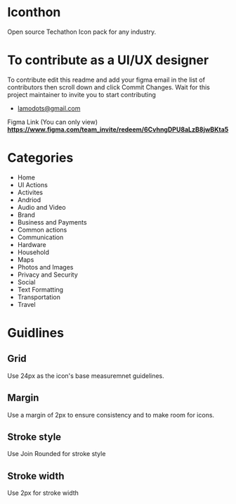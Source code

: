 # Iconthon
Open source Techathon  Icon pack for any industry.
# To contribute as a UI/UX designer
To contribute edit this readme and add your figma email in the list of contributors then scroll down and click Commit Changes.
Wait for this project maintainer to invite you to start contributing

- lamodots@gmail.com

Figma Link (You can only view) 
**https://www.figma.com/team_invite/redeem/6CvhngDPU8aLzB8jwBKta5**

# Categories
- Home
- UI Actions
- Activites
- Andriod 
- Audio and Video
- Brand
- Business and Payments
- Common actions
- Communication
- Hardware
- Household
- Maps
- Photos and Images
- Privacy and Security
- Social
- Text Formatting
- Transportation 
- Travel
# Guidlines
## Grid
Use 24px as the icon's base measuremnet guidelines.
## Margin
Use a margin of 2px to ensure consistency and to make room for icons.
## Stroke style
Use Join Rounded for stroke style
## Stroke width
Use 2px for stroke width
